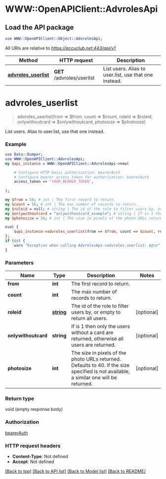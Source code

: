 # WWW::OpenAPIClient::AdvrolesApi

## Load the API package
```perl
use WWW::OpenAPIClient::Object::AdvrolesApi;
```

All URIs are relative to *https://accuclub.net:443/api/v1*

Method | HTTP request | Description
------------- | ------------- | -------------
[**advroles_userlist**](AdvrolesApi.md#advroles_userlist) | **GET** /advroles/userlist | List users. Alias to user.list, use that one instead.


# **advroles_userlist**
> advroles_userlist(from => $from, count => $count, roleid => $roleid, onlywithoutcard => $onlywithoutcard, photosize => $photosize)

List users. Alias to user.list, use that one instead.

### Example 
```perl
use Data::Dumper;
use WWW::OpenAPIClient::AdvrolesApi;
my $api_instance = WWW::OpenAPIClient::AdvrolesApi->new(

    # Configure HTTP basic authorization: bearerAuth
    # Configure bearer access token for authorization: bearerAuth
    access_token => 'YOUR_BEARER_TOKEN',
    
);

my $from = 56; # int | The first record to return.
my $count = 56; # int | The max number of records to return.
my $roleid = null; # string | The id of the role to filter users by, or empty to return all users.
my $onlywithoutcard = "onlywithoutcard_example"; # string | If is 1 then only the users without a card are returned, otherwise all users are returned.
my $photosize = 56; # int | The size in pixels of the photo URLs returned. Defaults to 40. If the size specified is not available, a similar one will be returned.

eval { 
    $api_instance->advroles_userlist(from => $from, count => $count, roleid => $roleid, onlywithoutcard => $onlywithoutcard, photosize => $photosize);
};
if ($@) {
    warn "Exception when calling AdvrolesApi->advroles_userlist: $@\n";
}
```

### Parameters

Name | Type | Description  | Notes
------------- | ------------- | ------------- | -------------
 **from** | **int**| The first record to return. | 
 **count** | **int**| The max number of records to return. | 
 **roleid** | [**string**](.md)| The id of the role to filter users by, or empty to return all users. | [optional] 
 **onlywithoutcard** | **string**| If is 1 then only the users without a card are returned, otherwise all users are returned. | [optional] 
 **photosize** | **int**| The size in pixels of the photo URLs returned. Defaults to 40. If the size specified is not available, a similar one will be returned. | [optional] 

### Return type

void (empty response body)

### Authorization

[bearerAuth](../README.md#bearerAuth)

### HTTP request headers

 - **Content-Type**: Not defined
 - **Accept**: Not defined

[[Back to top]](#) [[Back to API list]](../README.md#documentation-for-api-endpoints) [[Back to Model list]](../README.md#documentation-for-models) [[Back to README]](../README.md)


